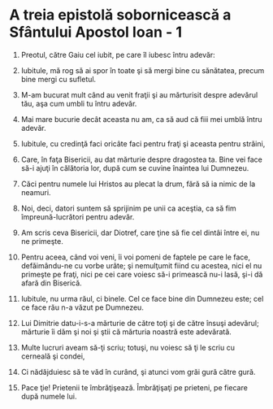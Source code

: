 # A treia epistol&#259; soborniceasc&#259; a Sf&#226;ntului Apostol Ioan - 1

1. Preotul, către Gaiu cel iubit, pe care îl iubesc întru adevăr: 

2. Iubitule, mă rog să ai spor în toate şi să mergi bine cu sănătatea, precum bine mergi cu sufletul. 

3. M-am bucurat mult când au venit fraţii şi au mărturisit despre adevărul tău, aşa cum umbli tu întru adevăr. 

4. Mai mare bucurie decât aceasta nu am, ca să aud că fiii mei umblă întru adevăr. 

5. Iubitule, cu credinţă faci oricâte faci pentru fraţi şi aceasta pentru străini, 

6. Care, în faţa Bisericii, au dat mărturie despre dragostea ta. Bine vei face să-i ajuţi în călătoria lor, după cum se cuvine înaintea lui Dumnezeu. 

7. Căci pentru numele lui Hristos au plecat la drum, fără să ia nimic de la neamuri. 

8. Noi, deci, datori suntem să sprijinim pe unii ca aceştia, ca să fim împreună-lucrători pentru adevăr. 

9. Am scris ceva Bisericii, dar Diotref, care ţine să fie cel dintâi între ei, nu ne primeşte. 

10. Pentru aceea, când voi veni, îi voi pomeni de faptele pe care le face, defăimându-ne cu vorbe urâte; şi nemulţumit fiind cu acestea, nici el nu primeşte pe fraţi, nici pe cei care voiesc să-i primească nu-i lasă, şi-i dă afară din Biserică. 

11. Iubitule, nu urma răul, ci binele. Cel ce face bine din Dumnezeu este; cel ce face rău n-a văzut pe Dumnezeu. 

12. Lui Dimitrie datu-i-s-a mărturie de către toţi şi de către însuşi adevărul; mărturie îi dăm şi noi şi ştii că mărturia noastră este adevărată. 

13. Multe lucruri aveam să-ţi scriu; totuşi, nu voiesc să ţi le scriu cu cerneală şi condei, 

14. Ci nădăjduiesc să te văd în curând, şi atunci vom grăi gură către gură. 

15. Pace ţie! Prietenii te îmbrăţişează. Îmbrăţişaţi pe prieteni, pe fiecare după numele lui. 

